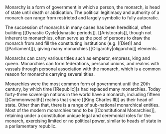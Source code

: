 Monarchy is a form of government in which a person, the monarch, is head of state until death or abdication. The political legitimacy and authority of a monarch can range from restricted and largely symbolic to fully autocratic.

The succession of monarchs in many cases has been hereditical, often building [[Dynastic Cycle|dynastic periods]]. [[Aristocrats]], though not inherent to monarchies, often serve as the pool of persons to draw the monarch from and fill the constituting institutions (e.g. [[Diet]] and [[Parliament]]), giving many monarchies [[Oligarchy|oligarchic]] elements.

Monarchs can carry various titles such as emperor, empress, king and queen. Monarchies can form federations, personal unions, and realms with vassals through personal association with the monarch, which is a common reason for monarchs carrying several titles.

Monarchies were the most common form of government until the 20th century, by which time [[Republic]]s had replaced many monarchies. Today forty-three sovereign nations in the world have a monarch, including fifteen [[Commonwealth]] realms that share [[King Charles III]] as their head of state. Other than that, there is a range of sub-national monarchical entities. Most of the modern monarchies tend to be [[Constitutional Monarchies]], retaining under a constitution unique legal and ceremonial roles for the monarch, exercising limited or no political power, similar to heads of state in a parliamentary republic.